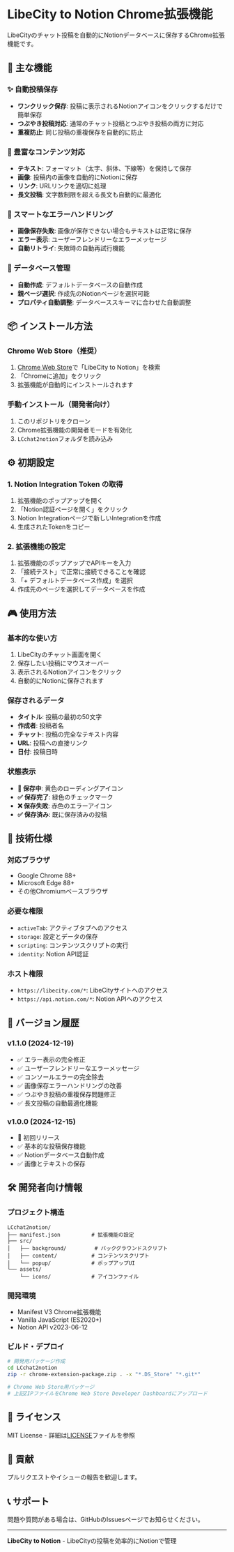 # LibeCity to Notion Chrome拡張機能

LibeCityのチャット投稿を自動的にNotionデータベースに保存するChrome拡張機能です。

## 🚀 主な機能

### ✨ 自動投稿保存
- **ワンクリック保存**: 投稿に表示されるNotionアイコンをクリックするだけで簡単保存
- **つぶやき投稿対応**: 通常のチャット投稿とつぶやき投稿の両方に対応
- **重複防止**: 同じ投稿の重複保存を自動的に防止

### 📝 豊富なコンテンツ対応
- **テキスト**: フォーマット（太字、斜体、下線等）を保持して保存
- **画像**: 投稿内の画像を自動的にNotionに保存
- **リンク**: URLリンクを適切に処理
- **長文投稿**: 文字数制限を超える長文も自動的に最適化

### 🎯 スマートなエラーハンドリング
- **画像保存失敗**: 画像が保存できない場合もテキストは正常に保存
- **エラー表示**: ユーザーフレンドリーなエラーメッセージ
- **自動リトライ**: 失敗時の自動再試行機能

### 🔧 データベース管理
- **自動作成**: デフォルトデータベースの自動作成
- **親ページ選択**: 作成先のNotionページを選択可能
- **プロパティ自動調整**: データベーススキーマに合わせた自動調整

## 📦 インストール方法

### Chrome Web Store（推奨）
1. [Chrome Web Store](https://chrome.google.com/webstore)で「LibeCity to Notion」を検索
2. 「Chromeに追加」をクリック
3. 拡張機能が自動的にインストールされます

### 手動インストール（開発者向け）
1. このリポジトリをクローン
2. Chrome拡張機能の開発者モードを有効化
3. `LCchat2notion`フォルダを読み込み

## ⚙️ 初期設定

### 1. Notion Integration Token の取得
1. 拡張機能のポップアップを開く
2. 「Notion認証ページを開く」をクリック
3. Notion Integrationページで新しいIntegrationを作成
4. 生成されたTokenをコピー

### 2. 拡張機能の設定
1. 拡張機能のポップアップでAPIキーを入力
2. 「接続テスト」で正常に接続できることを確認
3. 「+ デフォルトデータベース作成」を選択
4. 作成先のページを選択してデータベースを作成

## 🎮 使用方法

### 基本的な使い方
1. LibeCityのチャット画面を開く
2. 保存したい投稿にマウスオーバー
3. 表示されるNotionアイコンをクリック
4. 自動的にNotionに保存されます

### 保存されるデータ
- **タイトル**: 投稿の最初の50文字
- **作成者**: 投稿者名
- **チャット**: 投稿の完全なテキスト内容
- **URL**: 投稿への直接リンク
- **日付**: 投稿日時

### 状態表示
- **🔄 保存中**: 黄色のローディングアイコン
- **✅ 保存完了**: 緑色のチェックマーク
- **❌ 保存失敗**: 赤色のエラーアイコン
- **✅ 保存済み**: 既に保存済みの投稿

## 🔧 技術仕様

### 対応ブラウザ
- Google Chrome 88+
- Microsoft Edge 88+
- その他Chromiumベースブラウザ

### 必要な権限
- `activeTab`: アクティブタブへのアクセス
- `storage`: 設定とデータの保存
- `scripting`: コンテンツスクリプトの実行
- `identity`: Notion API認証

### ホスト権限
- `https://libecity.com/*`: LibeCityサイトへのアクセス
- `https://api.notion.com/*`: Notion APIへのアクセス

## 🚀 バージョン履歴

### v1.1.0 (2024-12-19)
- ✅ エラー表示の完全修正
- ✅ ユーザーフレンドリーなエラーメッセージ
- ✅ コンソールエラーの完全除去
- ✅ 画像保存エラーハンドリングの改善
- ✅ つぶやき投稿の重複保存問題修正
- ✅ 長文投稿の自動最適化機能

### v1.0.0 (2024-12-15)
- 🎉 初回リリース
- ✅ 基本的な投稿保存機能
- ✅ Notionデータベース自動作成
- ✅ 画像とテキストの保存

## 🛠️ 開発者向け情報

### プロジェクト構造
```
LCchat2notion/
├── manifest.json          # 拡張機能の設定
├── src/
│   ├── background/         # バックグラウンドスクリプト
│   ├── content/           # コンテンツスクリプト
│   └── popup/             # ポップアップUI
└── assets/
    └── icons/             # アイコンファイル
```

### 開発環境
- Manifest V3 Chrome拡張機能
- Vanilla JavaScript (ES2020+)
- Notion API v2023-06-12

### ビルド・デプロイ
```bash
# 開発用パッケージ作成
cd LCchat2notion
zip -r chrome-extension-package.zip . -x "*.DS_Store" "*.git*"

# Chrome Web Store用パッケージ
# 上記ZIPファイルをChrome Web Store Developer Dashboardにアップロード
```

## 📝 ライセンス

MIT License - 詳細は[LICENSE](LICENSE)ファイルを参照

## 🤝 貢献

プルリクエストやイシューの報告を歓迎します。

## 📞 サポート

問題や質問がある場合は、GitHubのIssuesページでお知らせください。

---

**LibeCity to Notion** - LibeCityの投稿を効率的にNotionで管理 